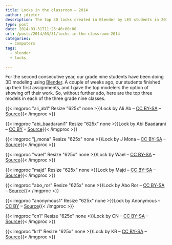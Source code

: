 ```yaml
---
title: Locks in the classroom – 2014
author: jdieter
description: The top 3D locks created in Blender by LES students in 2014
type: post
date: 2014-03-31T11:25:46+00:00
url: /posts/2014/03/31/locks-in-the-classroom-2014
categories:
  - Computers
tags:
  - blender
  - locks

---
```

For the second consecutive year, our grade nine students have been doing 3D modeling using [Blender][1]. A couple of weeks ago, our students finished up their first assignments, and I gave the top modelers the option of showing off their work. So, without further ado, here are the top three models in each of the three grade nine classes.


{{< imgproc "ali_ab1" Resize "625x" none >}}Lock by Ali Ab &#8211; <a href="http://creativecommons.org/licenses/by-sa/4.0/">CC BY-SA</a> &#8211; <a href="http://lesloueizeh.com/jdieter/3D/2013-2014/1/ali_ab.blend">Source</a>{{< /imgproc >}}

{{< imgproc "abi_baadarani1" Resize "625x" none >}}Lock by Abi Baadarani &#8211; <a href="http://creativecommons.org/licenses/by/4.0/">CC BY</a> &#8211; <a href="http://lesloueizeh.com/jdieter/3D/2013-2014/1/abi_baadarani.blend">Source</a>{{< /imgproc >}}

{{< imgproc "j_mona" Resize "625x" none >}}Lock by J Mona &#8211; <a href="http://creativecommons.org/licenses/by-sa/4.0/">CC BY-SA</a> &#8211; <a href="http://lesloueizeh.com/jdieter/3D/2013-2014/1/j_mona.blend">Source</a>{{< /imgproc >}}

{{< imgproc "wael" Resize "625x" none >}}Lock by Wael &#8211; <a href="http://creativecommons.org/licenses/by-sa/4.0/">CC BY-SA</a> &#8211; <a href="http://lesloueizeh.com/jdieter/3D/2013-2014/1/wael.blend">Source</a>{{< /imgproc >}}

{{< imgproc "majd" Resize "625x" none >}}Lock by Majd &#8211; <a href="http://creativecommons.org/licenses/by-sa/4.0/">CC BY-SA</a> &#8211; <a href="http://lesloueizeh.com/jdieter/3D/2013-2014/1/majd.blend">Source</a>{{< /imgproc >}}

{{< imgproc "abo_ror" Resize "625x" none >}}Lock by Abo Ror &#8211; <a href="http://creativecommons.org/licenses/by-sa/4.0/">CC BY-SA</a> &#8211; <a href="http://lesloueizeh.com/jdieter/3D/2013-2014/1/abo_ror.blend">Source</a>{{< /imgproc >}}

{{< imgproc "anonymous1" Resize "625x" none >}}Lock by Anonymous &#8211; <a href="http://creativecommons.org/licenses/by/4.0/">CC BY</a> &#8211; <a href="http://lesloueizeh.com/jdieter/3D/2013-2014/1/anonymous.blend">Source</a>{{< /imgproc >}}

{{< imgproc "cn1" Resize "625x" none >}}Lock by CN &#8211; <a href="http://creativecommons.org/licenses/by-sa/4.0/">CC BY-SA</a> &#8211; <a href="http://lesloueizeh.com/jdieter/3D/2013-2014/1/cn.blend">Source</a>{{< /imgproc >}}

{{< imgproc "kr1" Resize "625x" none >}}Lock by KR &#8211; <a href="http://creativecommons.org/licenses/by-sa/4.0/">CC BY-SA</a> &#8211; <a href="http://lesloueizeh.com/jdieter/3D/2013-2014/1/kr.blend">Source</a>{{< /imgproc >}}

 [1]: http://www.blender.org/
